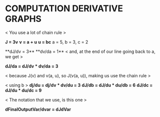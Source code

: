 # COMPUTATION DERIVATIVE GRAPHS
< You use a lot of chain rule >

**J = 3v**
**v = a + u**
**u = bc**
a = 5, b = 3, c = 2

<so> 
**dJ/dv = 3**
**dv/da = 1**
< and, at the end of our line going back to a, we get >

**dJ/da = dJ/dv * dv/da = 3**

< because J(v) and v(a, u), so J(v(a, u)), making us use the chain rule >

< using b >
**dj/du = dj/dv * dv/du = 3**
**dJ/db = dJ/du * du/db = 6**
**dJ/dc = dJ/du * du/dc = 9**

< The notation that we use, is this one >

**dFinalOutputVar/dvar = dJdVar**

